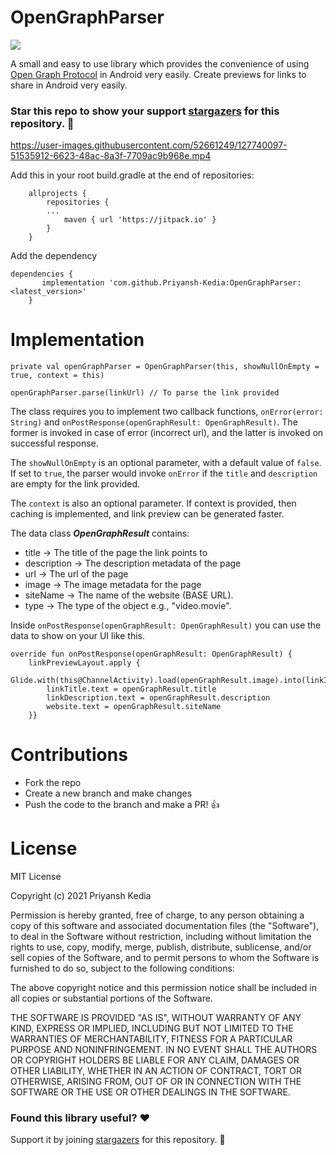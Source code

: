 
# OpenGraphParser
[![](https://jitpack.io/v/Priyansh-Kedia/OpenGraphParser.svg)](https://jitpack.io/#Priyansh-Kedia/OpenGraphParser)


A small and easy to use library which provides the convenience of using [Open Graph Protocol](https://ogp.me/) in Android very easily. 
Create previews for links to share in Android very easily.




### Star this repo to show your support [stargazers](https://github.com/Priyansh-Kedia/OpenGraphParser/stargazers) for this repository. :star2:


https://user-images.githubusercontent.com/52661249/127740097-51535912-6623-48ac-8a3f-7709ac9b968e.mp4



Add this in your root build.gradle at the end of repositories:

		allprojects {
			repositories {
			...
				maven { url 'https://jitpack.io' }
			}
		}

Add the dependency

	dependencies {
		   implementation 'com.github.Priyansh-Kedia:OpenGraphParser:<latest_version>'
		}





# Implementation

    private val openGraphParser = OpenGraphParser(this, showNullOnEmpty = true, context = this)
	
	openGraphParser.parse(linkUrl) // To parse the link provided

The class requires you to implement two callback functions, `onError(error: String)` and `onPostResponse(openGraphResult: OpenGraphResult)`. The former is invoked in case of error (incorrect url), and the latter is invoked on successful response. 

The `showNullOnEmpty` is an optional parameter, with a default value of `false`. If set to `true`, the parser would invoke `onError` if the `title` and `description` are empty for the link provided.

The `context` is also an optional parameter. If context is provided, then caching is implemented, and link preview can be generated faster.

The data class ***OpenGraphResult*** contains:
			

 - title -> The title of the page the link points to
 - description -> The description metadata of the page
 - url -> The url of the page
 - image -> The image metadata for the page
 - siteName -> The name of the website (BASE URL).
 - type -> The type of the object e.g., "video.movie".

Inside `onPostResponse(openGraphResult: OpenGraphResult)` you can use the data to show on your UI like this. 

    override fun onPostResponse(openGraphResult: OpenGraphResult) {  
    	linkPreviewLayout.apply {  
			Glide.with(this@ChannelActivity).load(openGraphResult.image).into(linkImage)  
			linkTitle.text = openGraphResult.title  
			linkDescription.text = openGraphResult.description  
			website.text = openGraphResult.siteName  
	 	}}


# Contributions
- Fork the repo
- Create a new branch and make changes
- Push the code to the branch and make a PR! :+1:

# License
MIT License

Copyright (c) 2021 Priyansh Kedia

Permission is hereby granted, free of charge, to any person obtaining a copy
of this software and associated documentation files (the "Software"), to deal
in the Software without restriction, including without limitation the rights
to use, copy, modify, merge, publish, distribute, sublicense, and/or sell
copies of the Software, and to permit persons to whom the Software is
furnished to do so, subject to the following conditions:

The above copyright notice and this permission notice shall be included in all
copies or substantial portions of the Software.

THE SOFTWARE IS PROVIDED "AS IS", WITHOUT WARRANTY OF ANY KIND, EXPRESS OR
IMPLIED, INCLUDING BUT NOT LIMITED TO THE WARRANTIES OF MERCHANTABILITY,
FITNESS FOR A PARTICULAR PURPOSE AND NONINFRINGEMENT. IN NO EVENT SHALL THE
AUTHORS OR COPYRIGHT HOLDERS BE LIABLE FOR ANY CLAIM, DAMAGES OR OTHER
LIABILITY, WHETHER IN AN ACTION OF CONTRACT, TORT OR OTHERWISE, ARISING FROM,
OUT OF OR IN CONNECTION WITH THE SOFTWARE OR THE USE OR OTHER DEALINGS IN THE
SOFTWARE.



### Found this library useful? :heart:

Support it by joining [stargazers](https://github.com/Priyansh-Kedia/OpenGraphParser/stargazers) for this repository. :star2:
